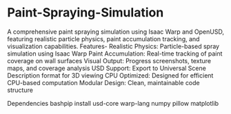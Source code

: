 # Paint-Spraying-Simulation
A comprehensive paint spraying simulation using Isaac Warp and OpenUSD, featuring realistic particle physics, paint accumulation tracking, and visualization capabilities.
Features-
Realistic Physics: Particle-based spray simulation using Isaac Warp
Paint Accumulation: Real-time tracking of paint coverage on wall surfaces
Visual Output: Progress screenshots, texture maps, and coverage analysis
USD Support: Export to Universal Scene Description format for 3D viewing
CPU Optimized: Designed for efficient CPU-based computation
Modular Design: Clean, maintainable code structure

Dependencies
bashpip install usd-core warp-lang numpy pillow matplotlib

